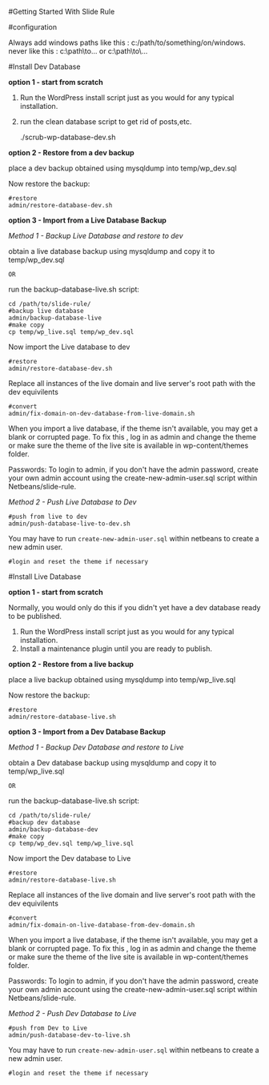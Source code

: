 #Getting Started With Slide Rule


#configuration

Always add windows paths like this : c:/path/to/something/on/windows.
never like this : c:\path\to\... or c:\\path\\to\\...



#Install Dev Database

**option 1 - start from scratch**
1. Run the WordPress install script just as you would for any typical installation. 
2. run the clean database script to get rid of posts,etc.

    ./scrub-wp-database-dev.sh


**option 2 - Restore from a dev backup**

place a dev backup obtained using mysqldump into temp/wp_dev.sql

Now restore the backup: 

    #restore
    admin/restore-database-dev.sh

**option 3 - Import from a Live Database Backup**


*Method 1 - Backup Live Database and restore to dev*


obtain a live database backup using mysqldump and copy it to temp/wp_dev.sql
    
    OR

run the backup-database-live.sh script:

    cd /path/to/slide-rule/
    #backup live database 
    admin/backup-database-live
    #make copy
    cp temp/wp_live.sql temp/wp_dev.sql

Now import the Live database to dev

    #restore
    admin/restore-database-dev.sh

Replace all instances of the live domain and live server's root path with the dev equivilents

    #convert
    admin/fix-domain-on-dev-database-from-live-domain.sh



When you import a live database, if the theme isn't available, you may get a blank or corrupted page. To fix this , log in as admin and change the theme or make sure the theme of the live site is available in wp-content/themes folder.

Passwords: To login to admin, if you don't have the admin password, create your own admin account using the create-new-admin-user.sql script within Netbeans/slide-rule. 





*Method 2 - Push Live Database to Dev*

    
    #push from live to dev
    admin/push-database-live-to-dev.sh
  
You may have to run `create-new-admin-user.sql` within netbeans to create a new admin user.

    #login and reset the theme if necessary




#Install Live Database


**option 1 - start from scratch**

Normally, you would only do this if you didn't yet have a dev database ready to be published. 

1. Run the WordPress install script just as you would for any typical installation. 
2. Install a maintenance plugin until you are ready to publish.

**option 2 - Restore from a live backup**

place a live backup obtained using mysqldump into temp/wp_live.sql

Now restore the backup: 

    #restore
    admin/restore-database-live.sh

**option 3 - Import from a Dev Database Backup**


*Method 1 - Backup Dev Database and restore to Live*


obtain a Dev database backup using mysqldump and copy it to temp/wp_live.sql
    
    OR

run the backup-database-live.sh script:

    cd /path/to/slide-rule/
    #backup dev database 
    admin/backup-database-dev
    #make copy
    cp temp/wp_dev.sql temp/wp_live.sql

Now import the Dev database to Live

    #restore
    admin/restore-database-live.sh

Replace all instances of the live domain and live server's root path with the dev equivilents

    #convert
    admin/fix-domain-on-live-database-from-dev-domain.sh



When you import a live database, if the theme isn't available, you may get a blank or corrupted page. To fix this , log in as admin and change the theme or make sure the theme of the live site is available in wp-content/themes folder.

Passwords: To login to admin, if you don't have the admin password, create your own admin account using the create-new-admin-user.sql script within Netbeans/slide-rule. 





*Method 2 - Push Dev Database to Live*

    
    #push from Dev to Live
    admin/push-database-dev-to-live.sh
  
You may have to run `create-new-admin-user.sql` within netbeans to create a new admin user.

    #login and reset the theme if necessary

